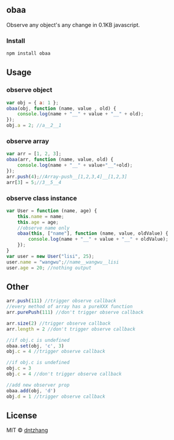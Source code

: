## obaa

Observe any object's any change in 0.1KB javascript.

### Install

```js
npm install obaa
```

## Usage

### observe object

```js
var obj = { a: 1 };
obaa(obj, function (name, value , old) {
    console.log(name + "__" + value + "__" + old);
});
obj.a = 2; //a__2__1 
```

### observe array

```js
var arr = [1, 2, 3];
obaa(arr, function (name, value, old) {
    console.log(name + "__" + value+"__"+old);
});
arr.push(4);//Array-push__[1,2,3,4]__[1,2,3] 
arr[3] = 5;//3__5__4
```

### observe class instance

```js
var User = function (name, age) {
    this.name = name;
    this.age = age;
    //observe name only
    obaa(this, ["name"], function (name, value, oldValue) {
        console.log(name + "__" + value + "__" + oldValue);
    });
}
var user = new User("lisi", 25);
user.name = "wangwu";//name__wangwu__lisi 
user.age = 20; //nothing output
```

## Other

```js
arr.push(111) //trigger observe callback
//every method of array has a pureXXX function
arr.purePush(111) //don't trigger observe callback

arr.size(2) //trigger observe callback
arr.length = 2 //don't trigger observe callback

//if obj.c is undefined
obaa.set(obj, 'c', 3)
obj.c = 4 //trigger observe callback

//if obj.c is undefined
obj.c = 3
obj.c = 4 //don't trigger observe callback

//add new observer prop
obaa.add(obj, 'd')
obj.d = 1 //trigger observe callback
```

## License 

MIT © [dntzhang](https://github.com/dntzhang/)
